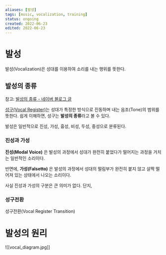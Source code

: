 ```yaml
---
aliases: [발성]
tags: [music, vocalization, training]
status: ongoing
created: 2022-06-23
edited: 2022-06-23
---
```


# 발성
발성(Vocalization)은 성대를 이용하여 소리를 내는 행위를 뜻한다.

## 발성의 종류
참고: [발성의 종류 - 네이버 블로그 글](https://m.blog.naver.com/pbsangel78/220794099502)

[성구(Vocal Register)](https://en.wikipedia.org/wiki/Vocal_register)는 성대가 특정한 방식으로 진동하며 내는 음조(Tone)의 범위를 뜻한다. 쉽게 이해하면, 성구는 **발성의 종류**라고 볼 수 있다.

발성은 일반적으로 진성, 가성, 흉성, 비성, 두성, 중성으로 분류된다.

### 진성과 가성
**진성(Modal Voice)** 은 발성의 과정에서 성대가 완전히 붙었다가 떨어지는 과정을 거치는 일반적인 소리이다.

반면에, **가성(Falsetto)** 은 발성의 과정에서 성대의 떨림부가 완전히 붙지 않고 살짝 떨어져 있는 상태에서 나오는 소리이다.

사실 진성과 가성의 구분은 큰 의미가 없다. 단지, 

### 성구전환
성구전환(Vocal Register Transition)

# 발성의 원리
![[vocal_diagram.jpg]]